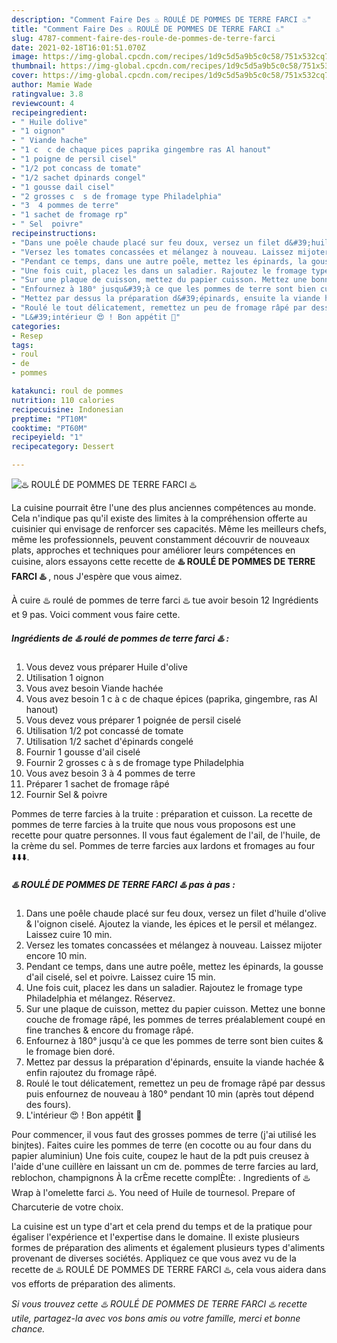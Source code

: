 ```yaml
---
description: "Comment Faire Des ♨️ ROULÉ DE POMMES DE TERRE FARCI ♨️"
title: "Comment Faire Des ♨️ ROULÉ DE POMMES DE TERRE FARCI ♨️"
slug: 4787-comment-faire-des-roule-de-pommes-de-terre-farci
date: 2021-02-18T16:01:51.070Z
image: https://img-global.cpcdn.com/recipes/1d9c5d5a9b5c0c58/751x532cq70/♨️-roule-de-pommes-de-terre-farci-♨️-photo-principale-de-la-recette.jpg
thumbnail: https://img-global.cpcdn.com/recipes/1d9c5d5a9b5c0c58/751x532cq70/♨️-roule-de-pommes-de-terre-farci-♨️-photo-principale-de-la-recette.jpg
cover: https://img-global.cpcdn.com/recipes/1d9c5d5a9b5c0c58/751x532cq70/♨️-roule-de-pommes-de-terre-farci-♨️-photo-principale-de-la-recette.jpg
author: Mamie Wade
ratingvalue: 3.8
reviewcount: 4
recipeingredient:
- " Huile dolive"
- "1 oignon"
- " Viande hache"
- "1 c  c de chaque pices paprika gingembre ras Al hanout"
- "1 poigne de persil cisel"
- "1/2 pot concass de tomate"
- "1/2 sachet dpinards congel"
- "1 gousse dail cisel"
- "2 grosses c  s de fromage type Philadelphia"
- "3  4 pommes de terre"
- "1 sachet de fromage rp"
- " Sel  poivre"
recipeinstructions:
- "Dans une poêle chaude placé sur feu doux, versez un filet d&#39;huile d&#39;olive &amp; l&#39;oignon ciselé. Ajoutez la viande, les épices et le persil et mélangez. Laissez cuire 10 min."
- "Versez les tomates concassées et mélangez à nouveau. Laissez mijoter encore 10 min."
- "Pendant ce temps, dans une autre poêle, mettez les épinards, la gousse d&#39;ail ciselé, sel et poivre. Laissez cuire 15 min."
- "Une fois cuit, placez les dans un saladier. Rajoutez le fromage type Philadelphia et mélangez. Réservez."
- "Sur une plaque de cuisson, mettez du papier cuisson. Mettez une bonne couche de fromage râpé, les pommes de terres préalablement coupé en fine tranches &amp; encore du fromage râpé."
- "Enfournez à 180° jusqu&#39;à ce que les pommes de terre sont bien cuites &amp; le fromage bien doré."
- "Mettez par dessus la préparation d&#39;épinards, ensuite la viande hachée &amp; enfin rajoutez du fromage râpé."
- "Roulé le tout délicatement, remettez un peu de fromage râpé par dessus puis enfournez de nouveau à 180° pendant 10 min (après tout dépend des fours)."
- "L&#39;intérieur 😍 ! Bon appétit 🌹"
categories:
- Resep
tags:
- roul
- de
- pommes

katakunci: roul de pommes 
nutrition: 110 calories
recipecuisine: Indonesian
preptime: "PT10M"
cooktime: "PT60M"
recipeyield: "1"
recipecategory: Dessert

---
```



![♨️ ROULÉ DE POMMES DE TERRE FARCI ♨️](https://img-global.cpcdn.com/recipes/1d9c5d5a9b5c0c58/751x532cq70/♨️-roule-de-pommes-de-terre-farci-♨️-photo-principale-de-la-recette.jpg)

La cuisine pourrait être l'une des plus anciennes compétences au monde. Cela n'indique pas qu'il existe des limites à la compréhension offerte au cuisinier qui envisage de renforcer ses capacités. Même les meilleurs chefs, même les professionnels, peuvent constamment découvrir de nouveaux plats, approches et techniques pour améliorer leurs compétences en cuisine, alors essayons cette recette de <strong> ♨️ ROULÉ DE POMMES DE TERRE FARCI ♨️ </strong>, nous J'espère que vous aimez.

<!--inarticleads1-->

À cuire ♨️ roulé de pommes de terre farci ♨️ tue avoir besoin 12 Ingrédients et 9 pas. Voici comment vous faire cette.

##### Ingrédients de ♨️ roulé de pommes de terre farci ♨️ :

1. Vous devez vous préparer  Huile d&#39;olive
1. Utilisation 1 oignon
1. Vous avez besoin  Viande hachée
1. Vous avez besoin 1 c à c de chaque épices (paprika, gingembre, ras Al hanout)
1. Vous devez vous préparer 1 poignée de persil ciselé
1. Utilisation 1/2 pot concassé de tomate
1. Utilisation 1/2 sachet d&#39;épinards congelé
1. Fournir 1 gousse d&#39;ail ciselé
1. Fournir 2 grosses c à s de fromage type Philadelphia
1. Vous avez besoin 3 à 4 pommes de terre
1. Préparer 1 sachet de fromage râpé
1. Fournir  Sel &amp; poivre


Pommes de terre farcies à la truite : préparation et cuisson. La recette de pommes de terre farcies à la truite que nous vous proposons est une recette pour quatre personnes. Il vous faut également de l&#39;ail, de l&#39;huile, de la crème du sel. Pommes de terre farcies aux lardons et fromages au four ⬇️⬇️⬇️. 

<!--inarticleads2-->

##### ♨️ ROULÉ DE POMMES DE TERRE FARCI ♨️ pas à pas :

1. Dans une poêle chaude placé sur feu doux, versez un filet d&#39;huile d&#39;olive &amp; l&#39;oignon ciselé. Ajoutez la viande, les épices et le persil et mélangez. Laissez cuire 10 min.
1. Versez les tomates concassées et mélangez à nouveau. Laissez mijoter encore 10 min.
1. Pendant ce temps, dans une autre poêle, mettez les épinards, la gousse d&#39;ail ciselé, sel et poivre. Laissez cuire 15 min.
1. Une fois cuit, placez les dans un saladier. Rajoutez le fromage type Philadelphia et mélangez. Réservez.
1. Sur une plaque de cuisson, mettez du papier cuisson. Mettez une bonne couche de fromage râpé, les pommes de terres préalablement coupé en fine tranches &amp; encore du fromage râpé.
1. Enfournez à 180° jusqu&#39;à ce que les pommes de terre sont bien cuites &amp; le fromage bien doré.
1. Mettez par dessus la préparation d&#39;épinards, ensuite la viande hachée &amp; enfin rajoutez du fromage râpé.
1. Roulé le tout délicatement, remettez un peu de fromage râpé par dessus puis enfournez de nouveau à 180° pendant 10 min (après tout dépend des fours).
1. L&#39;intérieur 😍 ! Bon appétit 🌹


Pour commencer, il vous faut des grosses pommes de terre (j&#39;ai utilisé les binjtes). Faites cuire les pommes de terre (en cocotte ou au four dans du papier aluminiun) Une fois cuite, coupez le haut de la pdt puis creusez à l&#39;aide d&#39;une cuillère en laissant un cm de. pommes de terre farcies au lard, reblochon, champignons À la crÈme recette complÈte: ️. Ingredients of ♨️ Wrap à l&#39;omelette farci ♨️. You need of Huile de tournesol. Prepare of Charcuterie de votre choix. 

<!--inarticleads1-->

<p>
La cuisine est un type d'art et cela prend du temps et de la pratique pour égaliser l'expérience et l'expertise dans le domaine. Il existe plusieurs formes de préparation des aliments et également plusieurs types d'aliments provenant de diverses sociétés. Appliquez ce que vous avez vu de la recette de ♨️ ROULÉ DE POMMES DE TERRE FARCI ♨️, cela vous aidera dans vos efforts de préparation des aliments.
</p>

<p>
<i>Si vous trouvez cette ♨️ ROULÉ DE POMMES DE TERRE FARCI ♨️ recette utile, partagez-la avec vos bons amis ou votre famille, merci et bonne chance.</i>
</p>
